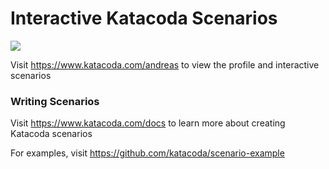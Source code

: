 # Interactive Katacoda Scenarios

[![](http://shields.katacoda.com/katacoda/andreas/count.svg)](https://www.katacoda.com/andreas "Get your profile on Katacoda.com")

Visit https://www.katacoda.com/andreas to view the profile and interactive scenarios

### Writing Scenarios
Visit https://www.katacoda.com/docs to learn more about creating Katacoda scenarios

For examples, visit https://github.com/katacoda/scenario-example
